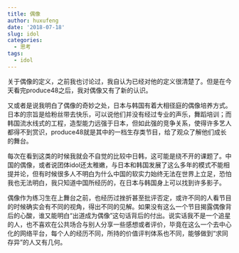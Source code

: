 ```yaml
---
title: 偶像
author: huxufeng
date: '2018-07-18'
slug: idol
categories:
  - 思考
tags:
  - idol
---
```

关于偶像的定义，之前我也讨论过，我自认为已经对他的定义很清楚了。但是在今天看完produce48之后，我对偶像又有了新的认识。

又或者是说我明白了偶像的奇妙之处，日本与韩国有着大相径庭的偶像培养方式。日本的宗旨是给粉丝带去快乐，可以说他们并没有经过专业的声乐，舞蹈培训；而韩国流水线式的工程，造型能力远强于日本，但如此强的竞争关系，使得许多艺人都得不到赏识，produce48就是其中的一档生存类节目，给了观众了解他们成长的舞台。

每次在看到这类的时候我就会不自觉的比较中日韩，这可能是绕不开的课题了。中国的偶像，或者说团体idol还太稚嫩，与日本和韩国发展了这么多年的模式不能相提并论，但有时候很多人不明白为什么中国的软实力始终无法在世界上立足，恐怕我也无法明白，我只知道中国所经历的，在日本与韩国身上可以找到许多影子。

偶像作为练习生在上舞台之前，也经历过挫折甚至批评否定，或许不同的人看节目的时候确实会有不同的视角，得出不同的见解。如果没有这么一个节目揭露偶像背后的心酸，谁又能明白“出道成为偶像”这句话背后的付出。说实话我不是一个追星的人，也不喜欢在公共场合与别人分享一些感想或者评价，毕竟在这么一个去中心化的网络平台，每个人的经历不同，所持的价值评判体系也不同，能够做到“求同存异”的人又有几何。
